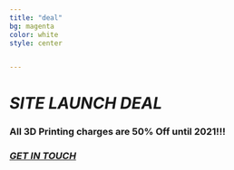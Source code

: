 ```yaml
---
title: "deal"
bg: magenta
color: white
style: center


---
```


# ***SITE LAUNCH DEAL***

### **All 3D Printing charges are 50% Off until 2021!!!**
### *[GET IN TOUCH](mailto://realitsolutionswa@gmail.com)*

<style>
#deal {
    min-height: 100px;
    padding-top: 100px;
    padding-bottom: 20px;
}
</style>